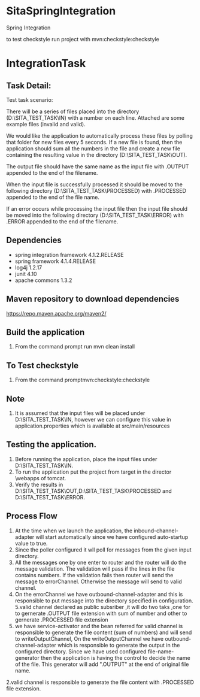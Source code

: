 # SitaSpringIntegration
Spring Integration 

 
to test checkstyle run project with mvn:checkstyle:checkstyle


# IntegrationTask

## Task Detail: 
Test task scenario:
 
There will be a series of files placed into the directory (D:\SITA_TEST_TASK\IN) with a number on each line.  Attached are some example files (invalid and valid).  

We would like the application to automatically process these files by polling that folder for new files every 5 seconds. If a new file is found, then the application should sum all the numbers in the file and create a new file containing the resulting value in the directory (D:\SITA_TEST_TASK\OUT). 

The output file should have the same name as the input file with .OUTPUT appended to the end of the filename. 

When the input file is successfully processed it should be moved to the following directory (D:\SITA_TEST_TASK\PROCESSED) with .PROCESSED appended to the end of the file name. 

If an error occurs while processing the input file then the input file should be moved into the following directory (D:\SITA_TEST_TASK\ERROR) with .ERROR appended to the end of the filename. 

## Dependencies
* spring integration framework 4.1.2.RELEASE
* spring framework 4.1.4.RELEASE
* log4j 1.2.17
* junit 4.10
* apache commons 1.3.2


## Maven repository to download dependencies
https://repo.maven.apache.org/maven2/


## Build the application
1. From the command prompt run mvn clean install
## To Test checkstyle
1. From the command promptmvn:checkstyle:checkstyle
## Note
1. It is assumed that the input files will be placed under D:\SITA_TEST_TASK\IN, however we can configure this value in application.properties which is available at src/main/resources

## Testing the application.
1. Before running the application, place the input files under D:\SITA_TEST_TASK\IN.
2. To run the application put the project from target in the director \webapps of tomcat.
3. Verify the results in D:\SITA_TEST_TASK\OUT,D:\SITA_TEST_TASK\PROCESSED and D:\SITA_TEST_TASK\ERROR.

## Process Flow
1. At the time when we launch the application, the inbound-channel-adapter will start automatically since we have configured auto-startup value to true.
2. Since the poller configured it wll poll for messages from the given input directory.
3. All the messages one by one enter to router and the router will do the message validation. The validation will pass if the lines in the file contains numbers. If the validation fails then router will send the message to errorChannel.
Otherwise the message will send to valid channel.
4. On the errorChannel we have outbound-channel-adapter and this is responsible to put message into the directory specified in configuration.
5.valid channel declared as public subsriber ,it will do two taks ,one for to gernerate .OUTPUT file extension with sum of number and other to gernerate .PROCESSED file extension 
  1. we have service-activator and the bean referred for valid channel is responsible to generate the file content      (sum of numbers) and will send to writeOutputChannel, On the writeOutputChannel we have outbound-channel-adapter which is                responsible to generate the output in the configured directory. Since we have used configured file-name-generator then the              application is having the control to decide the name of the file. This generator will add ".OUTPUT" at the end of original file          name.

 2.valid channel is responsible to generate the file content with .PROCESSED file extension.


